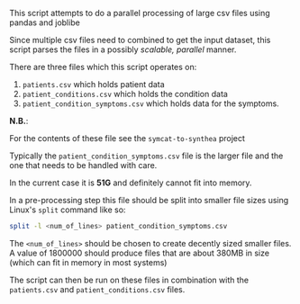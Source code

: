 This script attempts to do a parallel processing of large csv files using pandas and joblibe

Since multiple csv files need to combined to get the input dataset, this script parses the files in a 
possibly *scalable, parallel* manner.

There are three files which this script operates on:
1. `patients.csv` which holds patient data
2. `patient_conditions.csv` which holds the condition data
3. `patient_condition_symptoms.csv` which holds data for the symptoms.

**N.B.**:

For the contents of these file see the `symcat-to-synthea` project

Typically the `patient_condition_symptoms.csv` file is the larger file and the one that needs to be handled with care.

In the current case it is **51G** and definitely cannot fit into memory. 

In a pre-processing step this file should be split into smaller file sizes using 
Linux's `split` command like so:

```bash
split -l <num_of_lines> patient_condition_symptoms.csv
```

The `<num_of_lines>` should be chosen to create decently sized smaller files. A value of 1800000 should
produce files that are about 380MB in size (which can fit in memory in most systems)

The script can then be run on these files in combination with the `patients.csv` and `patient_conditions.csv` files.